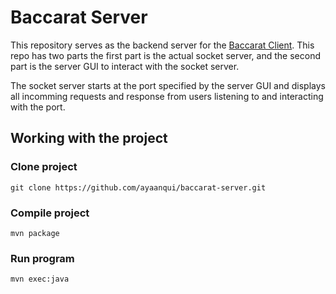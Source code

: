 # Baccarat Server
This repository serves as the backend server for the [Baccarat Client](https://github.com/ayaanqui/baccarat-client). This repo has two parts the first part is the actual socket server, and the second part is the server GUI to interact with the socket server.

The socket server starts at the port specified by the server GUI and displays all incomming requests and response from users listening to and interacting with the port.

## Working with the project

### Clone project

```
git clone https://github.com/ayaanqui/baccarat-server.git
```

### Compile project

```
mvn package
```

### Run program
```
mvn exec:java
```